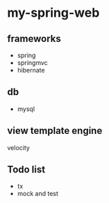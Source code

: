 # my-spring-web   
## frameworks
- spring
- springmvc
- hibernate

## db
- mysql

## view template engine
velocity

## Todo list
- tx
- mock and test
